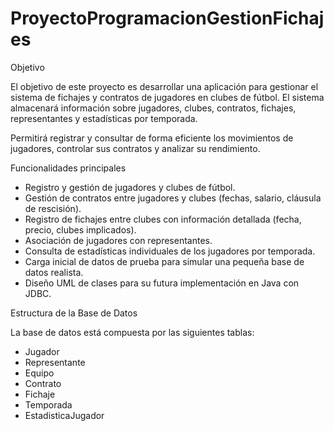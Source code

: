 # ProyectoProgramacionGestionFichajes

Objetivo

El objetivo de este proyecto es desarrollar una aplicación para gestionar el sistema de fichajes y contratos de jugadores en clubes de fútbol. El sistema almacenará información sobre jugadores, clubes, contratos, fichajes, representantes y estadísticas por temporada.

Permitirá registrar y consultar de forma eficiente los movimientos de jugadores, controlar sus contratos y analizar su rendimiento.



Funcionalidades principales

- Registro y gestión de jugadores y clubes de fútbol.
- Gestión de contratos entre jugadores y clubes (fechas, salario, cláusula de rescisión).
- Registro de fichajes entre clubes con información detallada (fecha, precio, clubes implicados).
- Asociación de jugadores con representantes.
- Consulta de estadísticas individuales de los jugadores por temporada.
- Carga inicial de datos de prueba para simular una pequeña base de datos realista.
- Diseño UML de clases para su futura implementación en Java con JDBC.


Estructura de la Base de Datos

La base de datos está compuesta por las siguientes tablas:
- Jugador
- Representante
- Equipo
- Contrato
- Fichaje
- Temporada
- EstadisticaJugador
